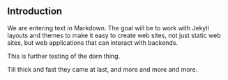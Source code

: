 ## Introduction

We are entering text in Markdown. The goal will be to work with Jekyll layouts
and themes to make it easy to create web sites, not just static web sites,
but web applications that can interact with backends.

This is further testing of the darn thing.

Till thick and fast they came at last,
and more and more and more.

